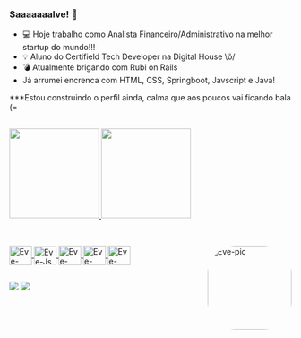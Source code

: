 ### Saaaaaaalve! 👋


- 💻 Hoje trabalho como Analista Financeiro/Administrativo na melhor startup do mundo!!!
- 💡 Aluno do Certifield Tech Developer na Digital House \õ/
- 💣 Atualmente brigando com Rubi on Rails
- Já arrumei encrenca com HTML, CSS, Springboot, Javscript e Java!

***Estou construindo o perfil ainda, calma que aos poucos vai ficando bala (=

##

<div>
  <a href="https://github.com/EvertonPSilva09">
    <img height="160em" src="https://github-readme-stats.vercel.app/api/top-langs/?username=EvertonPSilva09&layout=compact&langs_count=7&theme=midnight-purple&border_radius=5"/>
    <img height="160em" src="https://github-readme-stats.vercel.app/api?username=EvertonPSilva09&show_icons=true&theme=midnight-purple&include_all_commits=true&count_private=true&border_radius=5"/>
</div>
  
  ##
  
<div style="display: inline_block"><br>
  <img align="center" alt="Eve-Java" height="35" width="40" src="https://cdn.jsdelivr.net/gh/devicons/devicon/icons/java/java-original-wordmark.svg">
  <img align="center" alt="Eve-Js" height="33" width="40" src="https://cdn.jsdelivr.net/gh/devicons/devicon/icons/javascript/javascript-plain.svg">
  <img align="center" alt="Eve-HTML" height="35" width="40" src="https://cdn.jsdelivr.net/gh/devicons/devicon/icons/html5/html5-plain-wordmark.svg">
  <img align="center" alt="Eve-CSS" height="35" width="40" src="https://cdn.jsdelivr.net/gh/devicons/devicon/icons/css3/css3-plain-wordmark.svg">
  <img align="center" alt="Eve-Dckr" height="35" width="40" src="https://cdn.jsdelivr.net/gh/devicons/devicon/icons/docker/docker-plain-wordmark.svg">
  <img align="right" alt="Eve-pic" height="150" style="border-radius:50px;" src="https://c.tenor.com/rYQdMYOLS_4AAAAC/typing-ulysses.gif?width=676&height=676">
</div>
  
##
  
  <div> 
  <a href = "mailto:everton.p.silva@outlook.com"><img src="https://img.shields.io/badge/Microsoft_Outlook-0078D4?style=for-the-badge&logo=microsoft-outlook&logoColor=white" target="_blank"></a>
  <a href="https://www.linkedin.com/in/evertonpdasilva/" target="_blank"><img src="https://img.shields.io/badge/-LinkedIn-%230077B5?style=for-the-badge&logo=linkedin&logoColor=white" target="_blank"></a> 
  </div>
 
